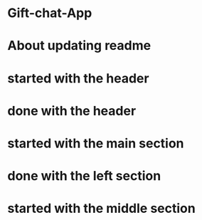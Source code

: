 # Gift-chat-App
# About updating readme
# started with the header
# done  with the header
# started with the main section
# done with the left section
# started with the middle section